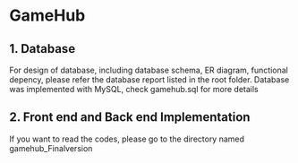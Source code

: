 # GameHub

## 1. Database
For design of database, including database schema, ER diagram, functional depency, please refer the database report listed in the root folder.
Database was implemented with MySQL, check gamehub.sql for more details

## 2. Front end and Back end Implementation
If you want to read the codes, please go to the directory named gamehub_Finalversion
